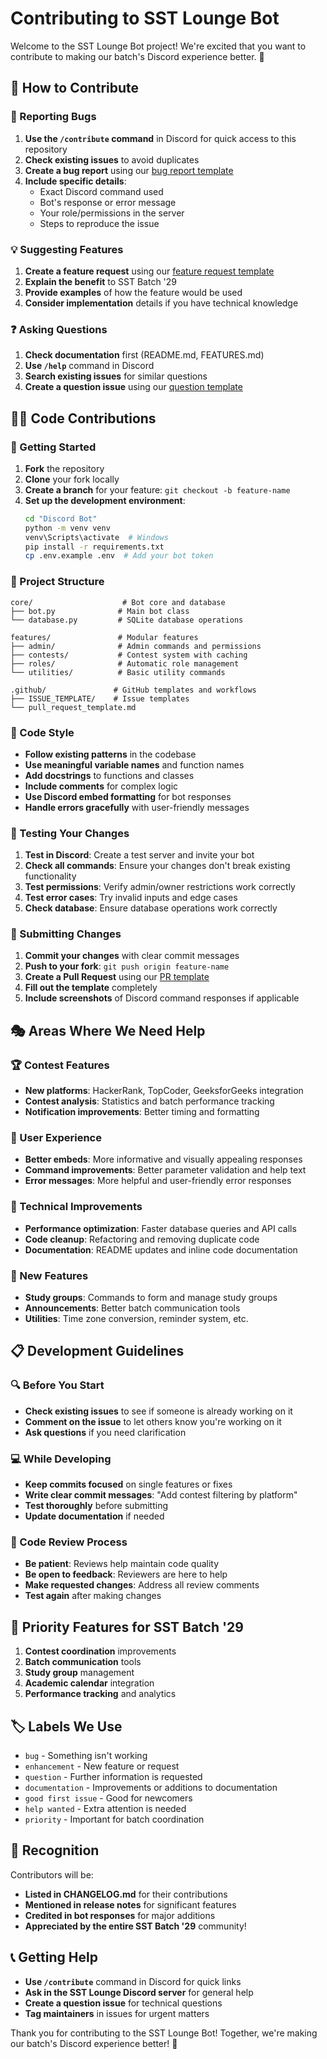 # Contributing to SST Lounge Bot

Welcome to the SST Lounge Bot project! We're excited that you want to contribute to making our batch's Discord experience better. 🎉

## 🎯 How to Contribute

### 🐛 Reporting Bugs

1. **Use the `/contribute` command** in Discord for quick access to this repository
2. **Check existing issues** to avoid duplicates
3. **Create a bug report** using our [bug report template](.github/ISSUE_TEMPLATE/bug_report.md)
4. **Include specific details**:
   - Exact Discord command used
   - Bot's response or error message
   - Your role/permissions in the server
   - Steps to reproduce the issue

### 💡 Suggesting Features

1. **Create a feature request** using our [feature request template](.github/ISSUE_TEMPLATE/feature_request.md)
2. **Explain the benefit** to SST Batch '29
3. **Provide examples** of how the feature would be used
4. **Consider implementation** details if you have technical knowledge

### ❓ Asking Questions

1. **Check documentation** first (README.md, FEATURES.md)
2. **Use `/help`** command in Discord
3. **Search existing issues** for similar questions
4. **Create a question issue** using our [question template](.github/ISSUE_TEMPLATE/question.md)

## 👨‍💻 Code Contributions

### 🚀 Getting Started

1. **Fork** the repository
2. **Clone** your fork locally
3. **Create a branch** for your feature: `git checkout -b feature-name`
4. **Set up the development environment**:
   ```bash
   cd "Discord Bot"
   python -m venv venv
   venv\Scripts\activate  # Windows
   pip install -r requirements.txt
   cp .env.example .env  # Add your bot token
   ```

### 📁 Project Structure

```
core/                    # Bot core and database
├── bot.py              # Main bot class
└── database.py         # SQLite database operations

features/               # Modular features
├── admin/              # Admin commands and permissions
├── contests/           # Contest system with caching
├── roles/              # Automatic role management
└── utilities/          # Basic utility commands

.github/               # GitHub templates and workflows
├── ISSUE_TEMPLATE/    # Issue templates
└── pull_request_template.md
```

### 🎨 Code Style

- **Follow existing patterns** in the codebase
- **Use meaningful variable names** and function names
- **Add docstrings** to functions and classes
- **Include comments** for complex logic
- **Use Discord embed formatting** for bot responses
- **Handle errors gracefully** with user-friendly messages

### 🧪 Testing Your Changes

1. **Test in Discord**: Create a test server and invite your bot
2. **Check all commands**: Ensure your changes don't break existing functionality
3. **Test permissions**: Verify admin/owner restrictions work correctly
4. **Test error cases**: Try invalid inputs and edge cases
5. **Check database**: Ensure database operations work correctly

### 📝 Submitting Changes

1. **Commit your changes** with clear commit messages
2. **Push to your fork**: `git push origin feature-name`
3. **Create a Pull Request** using our [PR template](.github/pull_request_template.md)
4. **Fill out the template** completely
5. **Include screenshots** of Discord command responses if applicable

## 🎭 Areas Where We Need Help

### 🏆 Contest Features

- **New platforms**: HackerRank, TopCoder, GeeksforGeeks integration
- **Contest analysis**: Statistics and batch performance tracking
- **Notification improvements**: Better timing and formatting

### 🎨 User Experience

- **Better embeds**: More informative and visually appealing responses
- **Command improvements**: Better parameter validation and help text
- **Error messages**: More helpful and user-friendly error responses

### 🔧 Technical Improvements

- **Performance optimization**: Faster database queries and API calls
- **Code cleanup**: Refactoring and removing duplicate code
- **Documentation**: README updates and inline code documentation

### 🚀 New Features

- **Study groups**: Commands to form and manage study groups
- **Announcements**: Better batch communication tools
- **Utilities**: Time zone conversion, reminder system, etc.

## 📋 Development Guidelines

### 🔍 Before You Start

- **Check existing issues** to see if someone is already working on it
- **Comment on the issue** to let others know you're working on it
- **Ask questions** if you need clarification

### 💻 While Developing

- **Keep commits focused** on single features or fixes
- **Write clear commit messages**: "Add contest filtering by platform"
- **Test thoroughly** before submitting
- **Update documentation** if needed

### 🤝 Code Review Process

- **Be patient**: Reviews help maintain code quality
- **Be open to feedback**: Reviewers are here to help
- **Make requested changes**: Address all review comments
- **Test again** after making changes

## 🎯 Priority Features for SST Batch '29

1. **Contest coordination** improvements
2. **Batch communication** tools
3. **Study group** management
4. **Academic calendar** integration
5. **Performance tracking** and analytics

## 🏷️ Labels We Use

- `bug` - Something isn't working
- `enhancement` - New feature or request
- `question` - Further information is requested
- `documentation` - Improvements or additions to documentation
- `good first issue` - Good for newcomers
- `help wanted` - Extra attention is needed
- `priority` - Important for batch coordination

## 🎉 Recognition

Contributors will be:

- **Listed in CHANGELOG.md** for their contributions
- **Mentioned in release notes** for significant features
- **Credited in bot responses** for major additions
- **Appreciated by the entire SST Batch '29** community!

## 📞 Getting Help

- **Use `/contribute`** command in Discord for quick links
- **Ask in the SST Lounge Discord server** for general help
- **Create a question issue** for technical questions
- **Tag maintainers** in issues for urgent matters

Thank you for contributing to the SST Lounge Bot! Together, we're making our batch's Discord experience better! 🚀
